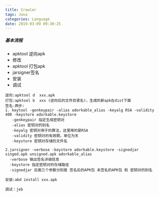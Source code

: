 ```yaml
---
title: Crawler
tags: Java
categories: Language
date: 2019-03-09 09:30:25
---
```


##### 基本流程
- apktool 逆向apk
- 修改
- apktool 打包apk
- jarsigner签名
- 安装
- 调试

<!-- more -->

```
逆向:apktool d  xxx.apk
打包:apktool b  xxx (逆向后的文件目录名)，生成的新apk在dist下面
签名-两步:
1. keytool -genkeypair -alias adorkable_alias -keyalg RSA -validity 400 -keystore adorkable.keystore
   -genkeypair 指定生成密钥对
   -alias 密钥对的别名
   -keyalg 密钥对用于的算法，这里用的是RSA
   -validity 密钥对的有效期，单位为天
   -keystore 密钥对存储的文件名

2.jarsigner -verbose -keystore adorkable.keystore -signedjar singed.apk unsigned.apk adorkable_alias
  -verbose 输出签名详细信息
  -keystore 指定密钥对的存储路径
  -signedjar 后面三个参数分别是 签名后的APK包 未签名的APK包 和 密钥对的别名

安装:abd install xxx.apk

调试：jeb
```
